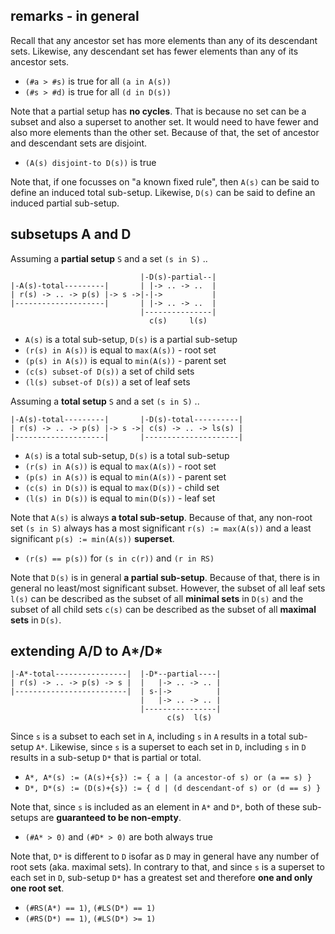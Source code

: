 
<!-- ======================================================================= -->
## remarks - in general

Recall that any ancestor set has more elements than any of its descendant sets.
Likewise, any descendant set has fewer elements than any of its ancestor sets.

* `(#a > #s)` is true for all `(a in A(s))`
* `(#s > #d)` is true for all `(d in D(s))`

Note that a partial setup has **no cycles**. That is because no set can be a
subset and also a superset to another set. It would need to have fewer and also
more elements than the other set. Because of that, the set of ancestor and
descendant sets are disjoint.

* `(A(s) disjoint-to D(s))` is true

Note that, if one focusses on "a known fixed rule", then `A(s)` can be said
to define an induced total sub-setup. Likewise, `D(s)` can be said to define
an induced partial sub-setup.

<!-- ======================================================================= -->
## subsetups A and D

Assuming a **partial setup** `S` and a set `(s in S)` ..

```
                             |-D(s)-partial--|
|-A(s)-total---------|       | |-> .. -> ..  |
| r(s) -> .. -> p(s) |-> s ->|-|->           |
|--------------------|       | |-> .. -> ..  |
                             |---------------|
                               c(s)     l(s)
```

* `A(s)` is a total sub-setup, `D(s)` is a partial sub-setup
* `(r(s) in A(s))` is equal to `max(A(s))` - root set
* `(p(s) in A(s))` is equal to `min(A(s))` - parent set
* `(c(s) subset-of D(s))` a set of child sets
* `(l(s) subset-of D(s))` a set of leaf sets

Assuming a **total setup** `S` and a set `(s in S)` ..

```
|-A(s)-total---------|       |-D(s)-total----------|
| r(s) -> .. -> p(s) |-> s ->| c(s) -> .. -> ls(s) |
|--------------------|       |---------------------|
```

* `A(s)` is a total sub-setup, `D(s)` is a total sub-setup
* `(r(s) in A(s))` is equal to `max(A(s))` - root set
* `(p(s) in A(s))` is equal to `min(A(s))` - parent set
* `(c(s) in D(s))` is equal to `max(D(s))` - child set
* `(l(s) in D(s))` is equal to `min(D(s))` - leaf set

Note that `A(s)` is always **a total sub-setup**. Because of that, any non-root
set `(s in S)` always has a most significant `r(s) := max(A(s))` and a least
significant `p(s) := min(A(s))` **superset**.

* `(r(s) == p(s))` for `(s in c(r))` and `(r in RS)`

Note that `D(s)` is in general **a partial sub-setup**. Because of that, there
is in general no least/most significant subset. However, the subset of all leaf
sets `l(s)` can be described as the subset of all **minimal sets** in `D(s)`
and the subset of all child sets `c(s)` can be described as the subset of all
**maximal sets** in `D(s)`.

<!-- ======================================================================= -->
## extending A/D to A*/D*

```
|-A*-total----------------|  |-D*--partial----|
| r(s) -> .. -> p(s) -> s |  |   |-> .. -> .. |
|-------------------------|  | s-|->          |
                             |   |-> .. -> .. |
                             |----------------|
                                   c(s)  l(s)
```

Since `s` is a subset to each set in `A`, including `s` in `A` results in a
total sub-setup `A*`. Likewise, since `s` is a superset to each set in `D`,
including `s` in `D` results in a sub-setup `D*` that is partial or total.

* `A*, A*(s) := (A(s)+{s}) := { a | (a ancestor-of s) or (a == s) }`
* `D*, D*(s) := (D(s)+{s}) := { d | (d descendant-of s) or (d == s) }`

Note that, since `s` is included as an element in `A*` and `D*`, both of
these sub-setups are **guaranteed to be non-empty**.

* `(#A* > 0)` and `(#D* > 0)` are both always true

Note that, `D*` is different to `D` isofar as `D` may in general have any
number of root sets (aka. maximal sets). In contrary to that, and since `s`
is a superset to each set in `D`, sub-setup `D*` has a greatest set and
therefore **one and only one root set**.

* `(#RS(A*) == 1)`, `(#LS(D*) == 1)`
* `(#RS(D*) == 1)`, `(#LS(D*) >= 1)`
